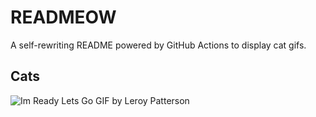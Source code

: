 # READMEOW

A self-rewriting README powered by GitHub Actions to display cat gifs.

## Cats

![Im Ready Lets Go GIF by Leroy Patterson](https://media0.giphy.com/media/CjmvTCZf2U3p09Cn0h/200.gif?cid=9acd02da8sqyh7q1lzngpavehof1rhhjbf57i1em4fwhsm1u&ep=v1_gifs_search&rid=200.gif&ct=g)
